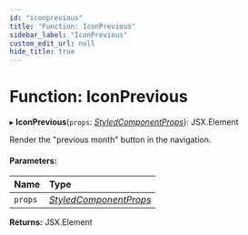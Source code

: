 ```yaml
---
id: "iconprevious"
title: "Function: IconPrevious"
sidebar_label: "IconPrevious"
custom_edit_url: null
hide_title: true
---
```


# Function: IconPrevious

▸ **IconPrevious**(`props`: [*StyledComponentProps*](../types/styledcomponentprops.md)): JSX.Element

Render the "previous month" button in the navigation.

#### Parameters:

Name | Type |
:------ | :------ |
`props` | [*StyledComponentProps*](../types/styledcomponentprops.md) |

**Returns:** JSX.Element
